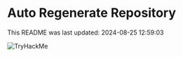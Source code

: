# Auto Regenerate Repository

This README was last updated: 2024-08-25 12:59:03

 ![TryHackMe](https://tryhackme.com/badge/533634)